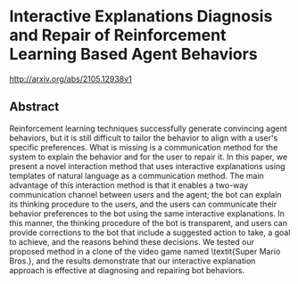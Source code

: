 # Interactive Explanations Diagnosis and Repair of Reinforcement Learning Based Agent Behaviors
http://arxiv.org/abs/2105.12938v1
## Abstract
Reinforcement learning techniques successfully generate convincing agent behaviors, but it is still difficult to tailor the behavior to align with a user's specific preferences. What is missing is a communication method for the system to explain the behavior and for the user to repair it. In this paper, we present a novel interaction method that uses interactive explanations using templates of natural language as a communication method. The main advantage of this interaction method is that it enables a two-way communication channel between users and the agent; the bot can explain its thinking procedure to the users, and the users can communicate their behavior preferences to the bot using the same interactive explanations. In this manner, the thinking procedure of the bot is transparent, and users can provide corrections to the bot that include a suggested action to take, a goal to achieve, and the reasons behind these decisions. We tested our proposed method in a clone of the video game named \textit{Super Mario Bros.}, and the results demonstrate that our interactive explanation approach is effective at diagnosing and repairing bot behaviors.